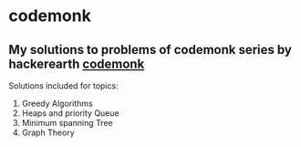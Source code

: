# codemonk
My solutions to problems of codemonk series by hackerearth [codemonk](https://www.hackerearth.com/codemonk/)
---

Solutions included for topics:
1. Greedy Algorithms
2. Heaps and priority Queue
3. Minimum spanning Tree
4. Graph Theory